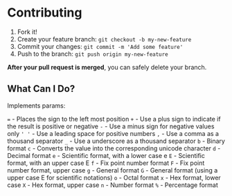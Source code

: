 # Contributing

1. Fork it!
2. Create your feature branch: `git checkout -b my-new-feature`
3. Commit your changes: `git commit -m 'Add some feature'`
4. Push to the branch: `git push origin my-new-feature`

**After your pull request is merged**, you can safely delete your branch.

## What Can I Do?

Implements params:

`=` - Places the sign to the left most position
`+` - Use a plus sign to indicate if the result is positive or negative
`-` - Use a minus sign for negative values only
`' '` - Use a leading space for positive numbers
`,` - Use a comma as a thousand separator
`_` - Use a underscore as a thousand separator
`b` - Binary format
`c` - Converts the value into the corresponding unicode character
`d` - Decimal format
`e` - Scientific format, with a lower case e
`E` - Scientific format, with an upper case E
`f` - Fix point number format
`F` - Fix point number format, upper case
`g` - General format
`G` - General format (using a upper case E for scientific notations)
`o` - Octal format
`x` - Hex format, lower case
`X` - Hex format, upper case
`n` - Number format
`%` - Percentage format
